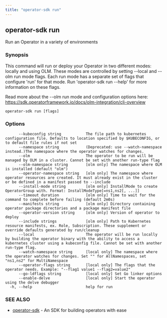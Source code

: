 ```yaml
---
title: "operator-sdk run"
---
```

## operator-sdk run

Run an Operator in a variety of environments

### Synopsis

This command will run or deploy your Operator in two different modes: locally
and using OLM. These modes are controlled by setting --local and --olm run mode
flags. Each run mode has a separate set of flags that configure 'run' for that
mode. Run 'operator-sdk run --help' for more information on these flags.

Read more about the --olm run mode and configuration options here:
https://sdk.operatorframework.io/docs/olm-integration/cli-overview


```
operator-sdk run [flags]
```

### Options

```
      --kubeconfig string           The file path to kubernetes configuration file. Defaults to location specified by $KUBECONFIG, or to default file rules if not set
      --namespace string            (Deprecated: use --watch-namespace instead.)The namespace where the operator watches for changes.
      --olm                         The operator to be run will be managed by OLM in a cluster. Cannot be set with another run-type flag
      --olm-namespace string        [olm only] The namespace where OLM is installed (default "olm")
      --operator-namespace string   [olm only] The namespace where operator resources are created. It must already exist in the cluster or be defined in a manifest passed to --include
      --install-mode string         [olm only] InstallMode to create OperatorGroup with. Format: InstallModeType[=ns1,ns2[, ...]]
      --timeout duration            [olm only] Time to wait for the command to complete before failing (default 2m0s)
      --manifests string            [olm only] Directory containing operator package directories and a package manifest file
      --operator-version string     [olm only] Version of operator to deploy
      --include strings             [olm only] Path to Kubernetes resource manifests, ex. Role, Subscription. These supplement or override defaults generated by run/cleanup
      --local                       The operator will be run locally by building the operator binary with the ability to access a kubernetes cluster using a kubeconfig file. Cannot be set with another run-type flag.
      --watch-namespace string      [local only] The namespace where the operator watches for changes. Set "" for AllNamespaces, set "ns1,ns2" for MultiNamespace
      --operator-flags string       [local only] The flags that the operator needs. Example: "--flag1 value1 --flag2=value2"
      --go-ldflags string           [local only] Set Go linker options
      --enable-delve                [local only] Start the operator using the delve debugger
  -h, --help                        help for run
```

### SEE ALSO

* [operator-sdk](../operator-sdk)	 - An SDK for building operators with ease

